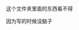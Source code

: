 这个文件夹里面的东西看不得










































































































































因为写的时候没脑子